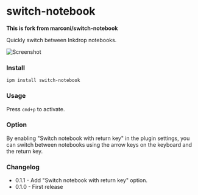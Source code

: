 # switch-notebook

**This is fork from marconi/switch-notebook**

Quickly switch between Inkdrop notebooks.

![Screenshot](https://github.marconijr.com/switch-notebook/screenshot.png)

### Install

```
ipm install switch-notebook
```

### Usage

Press `cmd+p` to activate.

### Option

By enabling "Switch notebook with return key" in the plugin settings, you can switch between notebooks using the arrow keys on the keyboard and the return key.

### Changelog

- 0.1.1 - Add "Switch notebook with return key" option.
- 0.1.0 - First release
